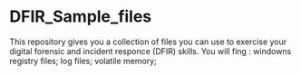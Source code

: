 # DFIR_Sample_files

This repository gives you a collection of files you can use to exercise your digital forensic and incident responce (DFIR) skills.
You will fing :
    windowns registry files;
    log files;
    volatile memory;
